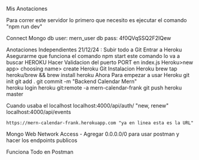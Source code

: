 Mis Anotaciones

Para correr este servidor lo primero que necesito es ejecutar el comando "npm run dev"

Connect Mongo
db user: mern_user
db pass: 4f0QVqSSQ2F2IQew

Anotaciones Independientes
21/12/24 : 
Subir todo a Git
Entrar a Heroku
Asegurarme que funciona el comando 
    npm start 
este comando lo va a buscar HEROKU
Hacer Validacion del puerto PORT en index.js
Heroku>new app> choosing name> create
Heroku Git
Instalacion Heroku
    brew tap heroku/brew && brew install heroku
Ahora Para empezar a usar Heroku
    git init
    git add .
    git commit -m "Backend Calendar Mern"   
    heroku login
    heroku git:remote -a mern-calendar-frank
    git push heroku master

Cuando usaba el localhost
    localhost:4000/api/auth/ "new, renew"
    localhost:4000/api/events 

    https://mern-calendar-frank.herokuapp.com "ya en linea esta es la URL"

Mongo Web
Network Access - Agregar 0.0.0.0/0 para usar postman y hacer los endpoints publicos

Funciona Todo en Postman
